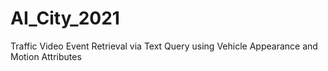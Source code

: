 # AI_City_2021
Traffic Video Event Retrieval via Text Query using Vehicle Appearance and Motion Attributes
